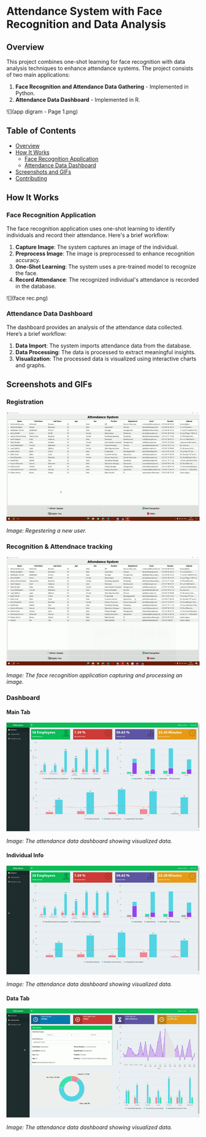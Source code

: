 # Attendance System with Face Recognition and Data Analysis

## Overview
This project combines one-shot learning for face recognition with data analysis techniques to enhance attendance systems. The project consists of two main applications:
1. **Face Recognition and Attendance Data Gathering** - Implemented in Python.
2. **Attendance Data Dashboard** - Implemented in R.

![](app digram - Page 1.png)

## Table of Contents
- [Overview](#overview)
- [How It Works](#how-it-works)
  - [Face Recognition Application](#face-recognition-application)
  - [Attendance Data Dashboard](#attendance-data-dashboard)
- [Screenshots and GIFs](#screenshots-and-gifs)
- [Contributing](#contributing)


## How It Works
### Face Recognition Application
The face recognition application uses one-shot learning to identify individuals and record their attendance. Here's a brief workflow:
1. **Capture Image**: The system captures an image of the individual.
2. **Preprocess Image**: The image is preprocessed to enhance recognition accuracy.
3. **One-Shot Learning**: The system uses a pre-trained model to recognize the face.
4. **Record Attendance**: The recognized individual's attendance is recorded in the database.

![](face rec.png)

### Attendance Data Dashboard
The dashboard provides an analysis of the attendance data collected. Here’s a brief workflow:
1. **Data Import**: The system imports attendance data from the database.
2. **Data Processing**: The data is processed to extract meaningful insights.
3. **Visualization**: The processed data is visualized using interactive charts and graphs.

## Screenshots and GIFs
### Registration
![Registration](gg.gif)

*Image: Regestering a new user.*

### Recognition & Attendnace tracking
![Recognition & Attendnace tracking](recognitio.gif)

*Image: The face recognition application capturing and processing an image.*

### Dashboard 
#### Main Tab
![Main Tab](dash1.gif)

*Image: The attendance data dashboard showing visualized data.*

#### Individual Info
![Individual Info](dash2.gif)

*Image: The attendance data dashboard showing visualized data.*

#### Data Tab
![Data Tab](dash3.gif)

*Image: The attendance data dashboard showing visualized data.*
